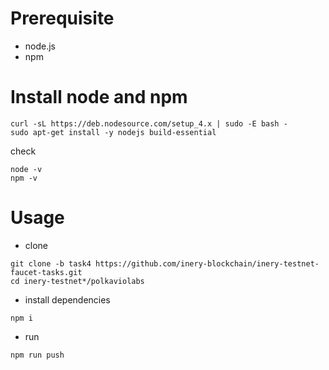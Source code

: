 # Prerequisite

- node.js
- npm

# Install node and npm 

```
curl -sL https://deb.nodesource.com/setup_4.x | sudo -E bash - 
sudo apt-get install -y nodejs build-essential
```

check 

```
node -v
npm -v
```

# Usage

- clone

```
git clone -b task4 https://github.com/inery-blockchain/inery-testnet-faucet-tasks.git
cd inery-testnet*/polkaviolabs
```

- install dependencies

```
npm i
```

- run 

```
npm run push
```
